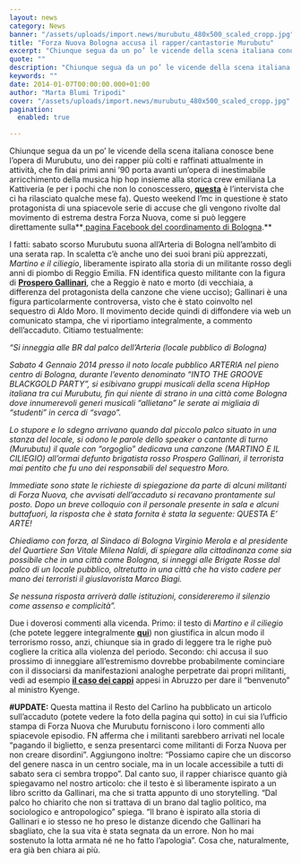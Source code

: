 ```yaml
---
layout: news
category: News
banner: "/assets/uploads/import.news/murubutu_480x500_scaled_cropp.jpg"
title: "Forza Nuova Bologna accusa il rapper/cantastorie Murubutu"
excerpt: "Chiunque segua da un po’ le vicende della scena italiana conosce bene l’opera di Murubutu, uno dei rapper più colti e raffinati attualmente in attività, che fin dai primi anni ’90 porta avanti un’opera di inestimabile arricchimento della musica hip hop insieme alla storica crew emiliana La Kattiveria (e per i pochi che non lo [&hellip"
quote: ""
description: "Chiunque segua da un po’ le vicende della scena italiana conosce bene l’opera di Murubutu, uno dei rapper più colti e raffinati attualmente in attività, che fin dai primi anni ’90 porta avanti un’opera di inestimabile arricchimento della musica hip hop insieme alla storica crew emiliana La Kattiveria (e per i pochi che non lo [&hellip"
keywords: ""
date: 2014-01-07T00:00:00.000+01:00
author: "Marta Blumi Tripodi"
cover: "/assets/uploads/import.news/murubutu_480x500_scaled_cropp.jpg"
pagination:
  enabled: true

---
```


[](https://hotmc.com/forza-nuova-bologna-accusa-il-rappercantastorie-murubutu/murubutu%5F480x500%5Fscaled%5Fcropp/)

Chiunque segua da un po’ le vicende della scena italiana conosce bene l’opera di Murubutu, uno dei rapper più colti e raffinati attualmente in attività, che fin dai primi anni ’90 porta avanti un’opera di inestimabile arricchimento della musica hip hop insieme alla storica crew emiliana La Kattiveria (e per i pochi che non lo conoscessero, [**questa**](https://hotmc.com/speciale-mandibola-records-intervista-a-murubutu-e-fetz-darko/ "http://hotmc.com/speciale-mandibola-records-intervista-a-murubutu-e-fetz-darko/") è l’intervista che ci ha rilasciato qualche mese fa). Questo weekend l’mc in questione è stato protagonista di una spiacevole serie di accuse che gli vengono rivolte dal movimento di estrema destra Forza Nuova, come si può leggere direttamente sulla**[ pagina Facebook del coordinamento di Bologna](https://www.facebook.com/pages/FORZA-NUOVA-Bologna/173859089328859 "https://www.facebook.com/pages/FORZA-NUOVA-Bologna/173859089328859").** 

I fatti: sabato scorso Murubutu suona all’Arteria di Bologna nell’ambito di una serata rap. In scaletta c’è anche uno dei suoi brani più apprezzati, _Martino e il ciliegio_, liberamente ispirato alla storia di un militante rosso degli anni di piombo di Reggio Emilia. FN identifica questo militante con la figura di [**Prospero Gallinari**](https://it.wikipedia.org/wiki/Prospero%5FGallinari "http://it.wikipedia.org/wiki/Prospero_Gallinari"), che a Reggio è nato e morto (di vecchiaia, a differenza del protagonista della canzone che viene ucciso); Gallinari è una figura particolarmente controversa, visto che è stato coinvolto nel sequestro di Aldo Moro. Il movimento decide quindi di diffondere via web un comunicato stampa, che vi riportiamo integralmente, a commento dell’accaduto. Citiamo testualmente:

_“Si inneggia alle BR dal palco dell’Arteria (locale pubblico di Bologna)_

_Sabato 4 Gennaio 2014 presso il noto locale pubblico ARTERIA nel pieno centro di Bologna, durante l’evento denominato “INTO THE GROOVE BLACKGOLD PARTY”, si esibivano gruppi musicali della scena HipHop italiana tra cui Murubutu, fin qui niente di strano in una città come Bologna dove innumerevoli generi musicali “allietano” le serate ai migliaia di “studenti” in cerca di “svago”._

_Lo stupore e lo sdegno arrivano quando dal piccolo palco situato in una stanza del locale, si odono le parole dello speaker o cantante di turno (Murubutu) il quale con “orgoglio” dedicava una canzone (MARTINO E IL CILIEGIO) all’ormai defunto brigatista rosso Prospero Gallinari, il terrorista mai pentito che fu uno dei responsabili del sequestro Moro._

_Immediate sono state le richieste di spiegazione da parte di alcuni militanti di Forza Nuova, che avvisati dell’accaduto si recavano prontamente sul posto. Dopo un breve colloquio con il personale presente in sala e alcuni buttafuori, la risposta che è stata fornita è stata la seguente: QUESTA E’ ARTE!_

_Chiediamo con forza, al Sindaco di Bologna Virginio Merola e al presidente del Quartiere San Vitale Milena Naldi, di spiegare alla cittadinanza come sia possibile che in una città come Bologna, si inneggi alle Brigate Rosse dal palco di un locale pubblico, oltretutto in una città che ha visto cadere per mano dei terroristi il giuslavorista Marco Biagi._

_Se nessuna risposta arriverà dalle istituzioni, considereremo il silenzio come assenso e complicità”._

Due i doverosi commenti alla vicenda. Primo: il testo di _Martino e il ciliegio_ (che potete leggere integralmente [**qui**](https://murubutu.blogspot.it/2011/12/martino-e-il-ciliegio.html "http://murubutu.blogspot.it/2011/12/martino-e-il-ciliegio.html")) non giustifica in alcun modo il terrorismo rosso, anzi, chiunque sia in grado di leggere tra le righe può cogliere la critica alla violenza del periodo. Secondo: chi accusa il suo prossimo di inneggiare all’estremismo dovrebbe probabilmente cominciare con il dissociarsi da manifestazioni analoghe perpetrate dai propri militanti, vedi ad esempio [**il caso dei cappi**](http://www.abruzzoweb.it/contenuti/pescara-arriva-il-ministro-kyenge--per-lei-cappi-di-forza-nuova-polemiche/523511-4/ "http://www.abruzzoweb.it/contenuti/pescara-arriva-il-ministro-kyenge--per-lei-cappi-di-forza-nuova-polemiche/523511-4/") appesi in Abruzzo per dare il “benvenuto” al ministro Kyenge.

**#UPDATE:** Questa mattina il Resto del Carlino ha pubblicato un articolo sull’accaduto (potete vedere la foto della pagina qui sotto) in cui sia l’ufficio stampa di Forza Nuova che Murubutu forniscono i loro commenti allo spiacevole episodio. FN afferma che i militanti sarebbero arrivati nel locale “pagando il biglietto, e senza presentarci come militanti di Forza Nuova per non creare disordini”. Aggiungono inoltre: “Possiamo capire che un discorso del genere nasca in un centro sociale, ma in un locale accessibile a tutti di sabato sera ci sembra troppo”. Dal canto suo, il rapper chiarisce quanto già spiegavamo nel nostro articolo: che il testo è sì liberamente ispirato a un libro scritto da Gallinari, ma che si tratta appunto di uno storytelling. “Dal palco ho chiarito che non si trattava di un brano dal taglio politico, ma sociologico e antropologico” spiega. “Il brano è ispirato alla storia di Gallinari e io stesso ne ho preso le distanze dicendo che Gallinari ha sbagliato, che la sua vita è stata segnata da un errore. Non ho mai sostenuto la lotta armata né ne ho fatto l’apologia”. Cosa che, naturalmente, era già ben chiara ai più.

[](https://hotmc.com/forza-nuova-bologna-accusa-il-rappercantastorie-murubutu/murubutu/)